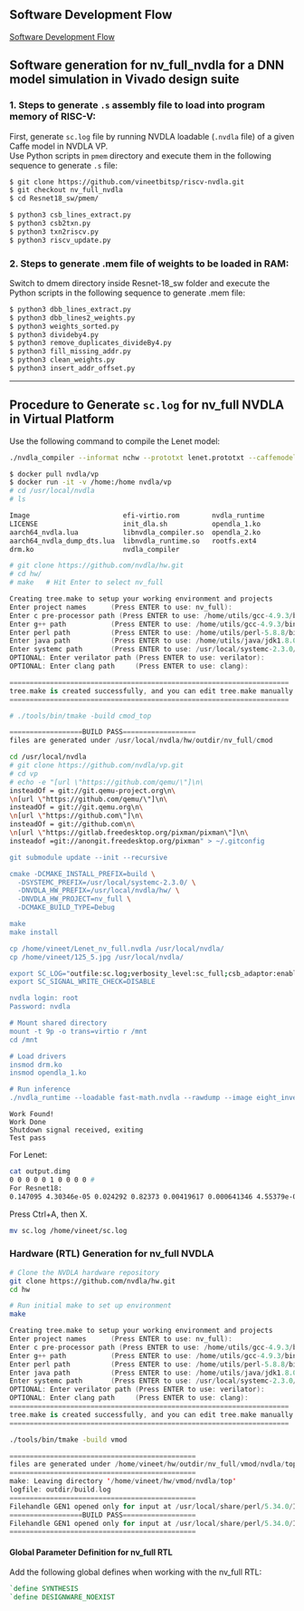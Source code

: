 
## Software Development Flow
[Software Development Flow](https://github.com/vineetbitsp/riscv-nvdla/blob/nv_small_nvdla/docs/images/SW_flow.jpg)



## Software generation for nv_full_nvdla for a DNN model simulation in Vivado design suite
### 1. Steps to generate `.s` assembly file to load into program memory of RISC-V:
First, generate `sc.log` file by running NVDLA loadable (`.nvdla` file) of a given Caffe model in NVDLA VP.  
Use Python scripts in `pmem` directory and execute them in the following sequence to generate `.s` file:

```bash
$ git clone https://github.com/vineetbitsp/riscv-nvdla.git
$ git checkout nv_full_nvdla
$ cd Resnet18_sw/pmem/

$ python3 csb_lines_extract.py
$ python3 csb2txn.py 
$ python3 txn2riscv.py 
$ python3 riscv_update.py
```
### 2. Steps to generate .mem file of weights to be loaded in RAM:
Switch to dmem directory inside Resnet-18_sw folder and execute the Python scripts in the following sequence to generate .mem file:
```bash
$ python3 dbb_lines_extract.py
$ python3 dbb_lines2_weights.py
$ python3 weights_sorted.py
$ python3 divideby4.py
$ python3 remove_duplicates_divideBy4.py
$ python3 fill_missing_addr.py
$ python3 clean_weights.py
$ python3 insert_addr_offset.py
```



---

## Procedure to Generate `sc.log` for **nv_full** NVDLA in Virtual Platform


Use the following command to compile the Lenet model:
```bash
./nvdla_compiler --informat nchw --prototxt lenet.prototxt --caffemodel lenet.caffemodel
```
```bash
$ docker pull nvdla/vp
$ docker run -it -v /home:/home nvdla/vp
# cd /usr/local/nvdla
# ls

Image                       efi-virtio.rom        nvdla_runtime
LICENSE                     init_dla.sh           opendla_1.ko
aarch64_nvdla.lua           libnvdla_compiler.so  opendla_2.ko
aarch64_nvdla_dump_dts.lua  libnvdla_runtime.so   rootfs.ext4
drm.ko                      nvdla_compiler
```

```bash
# git clone https://github.com/nvdla/hw.git
# cd hw/
# make   # Hit Enter to select nv_full
```
```swift
Creating tree.make to setup your working environment and projects
Enter project names      (Press ENTER to use: nv_full):
Enter c pre-processor path (Press ENTER to use: /home/utils/gcc-4.9.3/bin/cpp):/usr/bin/cpp
Enter g++ path           (Press ENTER to use: /home/utils/gcc-4.9.3/bin/g++):/usr/bin/g++
Enter perl path          (Press ENTER to use: /home/utils/perl-5.8.8/bin/perl):/usr/bin/perl
Enter java path          (Press ENTER to use: /home/utils/java/jdk1.8.0_131/bin/java):/usr/bin/java
Enter systemc path       (Press ENTER to use: /usr/local/systemc-2.3.0/):/usr/local/systemc-2.3.0
OPTIONAL: Enter verilator path (Press ENTER to use: verilator):
OPTIONAL: Enter clang path     (Press ENTER to use: clang):

=====================================================================
tree.make is created successfully, and you can edit tree.make manually if necessary
=====================================================================

```
```bash
# ./tools/bin/tmake -build cmod_top
```
```swift
==================BUILD PASS==================
files are generated under /usr/local/nvdla/hw/outdir/nv_full/cmod
```
```bash
cd /usr/local/nvdla
# git clone https://github.com/nvdla/vp.git
# cd vp
# echo -e "[url \"https://github.com/qemu/\"]\n\
insteadOf = git://git.qemu-project.org\n\
\n[url \"https://github.com/qemu/\"]\n\
insteadOf = git://git.qemu.org\n\
\n[url \"https://github.com\"]\n\
insteadOf = git://github.com\n\
\n[url \"https://gitlab.freedesktop.org/pixman/pixman\"]\n\
insteadof =git://anongit.freedesktop.org/pixman" > ~/.gitconfig

git submodule update --init --recursive

cmake -DCMAKE_INSTALL_PREFIX=build \
  -DSYSTEMC_PREFIX=/usr/local/systemc-2.3.0/ \
  -DNVDLA_HW_PREFIX=/usr/local/nvdla/hw/ \
  -DNVDLA_HW_PROJECT=nv_full \
  -DCMAKE_BUILD_TYPE=Debug

make
make install

cp /home/vineet/Lenet_nv_full.nvdla /usr/local/nvdla/
cp /home/vineet/125_5.jpg /usr/local/nvdla/

export SC_LOG="outfile:sc.log;verbosity_level:sc_full;csb_adaptor:enable;dbb_adaptor:enable"
export SC_SIGNAL_WRITE_CHECK=DISABLE

nvdla login: root
Password: nvdla

# Mount shared directory
mount -t 9p -o trans=virtio r /mnt
cd /mnt

# Load drivers
insmod drm.ko 
insmod opendla_1.ko 

# Run inference
./nvdla_runtime --loadable fast-math.nvdla --rawdump --image eight_invert.pgm
```
```pgsql
Work Found!
Work Done
Shutdown signal received, exiting
Test pass
```
For  Lenet:
```bash
cat output.dimg
0 0 0 0 0 1 0 0 0 0 #
For Resnet18:
0.147095 4.30346e-05 0.024292 0.82373 0.00419617 0.000641346 4.55379e-05 3.62396e-05 5.84126e-06 1.43051e-06 #
```
Press Ctrl+A, then X.

```bash
mv sc.log /home/vineet/sc.log
```
### Hardware (RTL) Generation for nv_full NVDLA
```bash
# Clone the NVDLA hardware repository
git clone https://github.com/nvdla/hw.git
cd hw

# Run initial make to set up environment
make
```
```swift
Creating tree.make to setup your working environment and projects
Enter project names      (Press ENTER to use: nv_full):
Enter c pre-processor path (Press ENTER to use: /home/utils/gcc-4.9.3/bin/cpp): /usr/bin/cpp
Enter g++ path           (Press ENTER to use: /home/utils/gcc-4.9.3/bin/g++): /usr/bin/g++
Enter perl path          (Press ENTER to use: /home/utils/perl-5.8.8/bin/perl): /usr/bin/perl
Enter java path          (Press ENTER to use: /home/utils/java/jdk1.8.0_131/bin/java): /usr/bin/java
Enter systemc path       (Press ENTER to use: /usr/local/systemc-2.3.0/): /usr/local/systemc-2.3.0
OPTIONAL: Enter verilator path (Press ENTER to use: verilator):
OPTIONAL: Enter clang path     (Press ENTER to use: clang):
=====================================================================
tree.make is created successfully, and you can edit tree.make manually if necessary
=====================================================================
```
```bash
./tools/bin/tmake -build vmod
```
```swift
==============================================
files are generated under /home/vineet/hw/outdir/nv_full/vmod/nvdla/top
==============================================
make: Leaving directory '/home/vineet/hw/vmod/nvdla/top'
logfile: outdir/build.log
==============================================
Filehandle GEN1 opened only for input at /usr/local/share/perl/5.34.0/IO/Tee.pm line 132.
==================BUILD PASS==================
Filehandle GEN1 opened only for input at /usr/local/share/perl/5.34.0/IO/Tee.pm line 132.
==============================================
```
#### Global Parameter Definition for nv_full RTL

Add the following global defines when working with the nv_full RTL:
```verilog
`define SYNTHESIS
`define DESIGNWARE_NOEXIST


```
